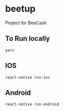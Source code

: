 # beetup
Project for BeeCash

## To Run locally 
`yarn`

## IOS
`react-native run-ios`

## Android
`react-native run-android`
